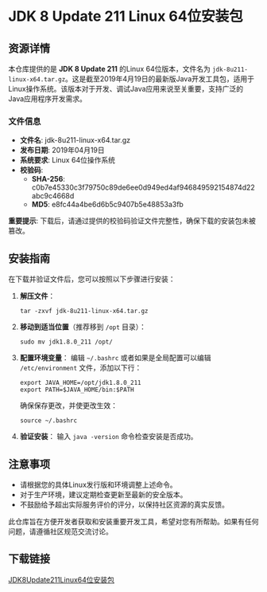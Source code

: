 # JDK 8 Update 211 Linux 64位安装包

## 资源详情

本仓库提供的是 **JDK 8 Update 211** 的Linux 64位版本，文件名为 `jdk-8u211-linux-x64.tar.gz`。这是截至2019年4月19日的最新版Java开发工具包，适用于Linux操作系统。该版本对于开发、调试Java应用来说至关重要，支持广泛的Java应用程序开发需求。

### 文件信息

- **文件名**: jdk-8u211-linux-x64.tar.gz
- **发布日期**: 2019年04月19日
- **系统要求**: Linux 64位操作系统
- **校验码**:
    - **SHA-256**: c0b7e45330c3f79750c89de6ee0d949ed4af946849592154874d22abc9c4668d
    - **MD5**: e8fc44a4be6d6b5c9407b5e48853a3fb

**重要提示**: 下载后，请通过提供的校验码验证文件完整性，确保下载的安装包未被篡改。

## 安装指南

在下载并验证文件后，您可以按照以下步骤进行安装：

1. **解压文件**：
   ```shell
   tar -zxvf jdk-8u211-linux-x64.tar.gz
   ```
   
2. **移动到适当位置**（推荐移到 `/opt` 目录）：
   ```shell
   sudo mv jdk1.8.0_211 /opt/
   ```
   
3. **配置环境变量**：
   编辑 `~/.bashrc` 或者如果是全局配置可以编辑 `/etc/environment` 文件，添加以下行：
   ```shell
   export JAVA_HOME=/opt/jdk1.8.0_211
   export PATH=$JAVA_HOME/bin:$PATH
   ```
   确保保存更改，并使更改生效：
   ```shell
   source ~/.bashrc
   ```

4. **验证安装**：
   输入 `java -version` 命令检查安装是否成功。

## 注意事项

- 请根据您的具体Linux发行版和环境调整上述命令。
- 对于生产环境，建议定期检查更新至最新的安全版本。
- 不鼓励给予超出实际服务评价的评分，以保持社区资源的真实反馈。

此仓库旨在方便开发者获取和安装重要开发工具，希望对您有所帮助。如果有任何问题，请遵循社区规范交流讨论。

## 下载链接

[JDK8Update211Linux64位安装包](https://pan.quark.cn/s/6ee8ca05df29)